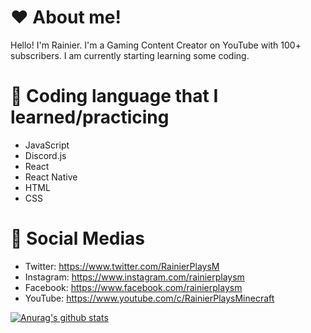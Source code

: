 # ❤ About me!

Hello! I'm Rainier. I'm a Gaming Content Creator on YouTube with 100+ subscribers. I am currently starting learning some coding.

# 🤔 Coding language that I learned/practicing
- JavaScript
- Discord.js
- React
- React Native
- HTML
- CSS

# 📱 Social Medias
- Twitter: https://www.twitter.com/RainierPlaysM
- Instagram: https://www.instagram.com/rainierplaysm
- Facebook: https://www.facebook.com/rainierplaysm
- YouTube: https://www.youtube.com/c/RainierPlaysMinecraft

[![Anurag's github stats](https://github-readme-stats.vercel.app/api?username=RainierPlaysM)](https://github.com/anuraghazra/github-readme-stats)


<!--
**RainierPlaysM/RainierPlaysM** is a ✨ _special_ ✨ repository because its `README.md` (this file) appears on your GitHub profile.

